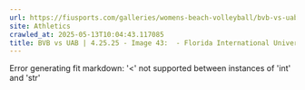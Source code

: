 ```yaml
---
url: https://fiusports.com/galleries/womens-beach-volleyball/bvb-vs-uab-4-25-25/image-43/357/62842
site: Athletics
crawled_at: 2025-05-13T10:04:43.117085
title: BVB vs UAB | 4.25.25 - Image 43:  - Florida International University
---
```


Error generating fit markdown: '<' not supported between instances of 'int' and 'str'